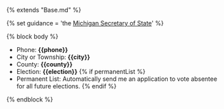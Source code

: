 {% extends "Base.md" %}

{% set guidance = 'the [Michigan Secretary of State](https://www.michigan.gov/sos/0,4670,7-127-1633_8716_8728-21037--,00.html)' %}

{% block body %}
- Phone: **{{phone}}**
- City or Township: **{{city}}**
- County: **{{county}}**
- Election: **{{election}}**
{% if permanentList %}
- Permanent List: Automatically send me an application to vote absentee for all future elections.
{% endif %}


{% endblock %}

<!-- Additionally, consider: I am requesting to be added to the "permanent absentee voter list" for all upcoming elections. -->